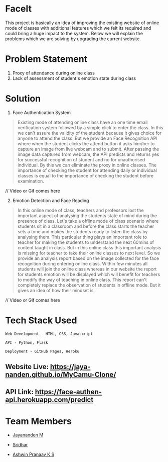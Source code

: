 # FaceIt

This project is basically an idea of improving the existing website of online mode of classes with additional features which we felt its required and could bring a huge impact to the system.
Below we will explain the problems which we are solving by upgrading the current website. 

# Problem Statement

  1. Proxy of attendance during online class
  2. Lack of assessment of student's emotion state during class


# Solution

  1. Face Authentication System
  
  > Existing mode of attending online class have an one time email verification system followed by a simple click to enter the class. 
  In this we can't assure the validity of the student because it gives choice for anyone to attend the class. But we provide an Face Recognition API where when the student 
  clicks the attend button it asks him/her to capture an image from live webcam and to submit. After passing the image data captured from webcam, the API predicts 
  and returns yes for successful recognition of student and no for unauthorised individual. By this we can eliminate the proxy in online classes. The importance of checking 
  the student for attending daily or individual classes is equal to the importance of checking the student before examination.
  
  // Video or Gif comes here
  
  2. Emotion Detection and Face Reading
  
  > In this online mode of class, teachers and professors lost the important aspect of analysing the students state of mind during the presence of class. Let's take a offline mode 
  of class scenario where students sit in a classroom and before the class starts the teacher sets a tone and makes the students ready to listen the class by analysing them. 
  This particular thing plays an important role to teacher for making the students to understand the next 60mins of content taught in class. But in this online class this 
  important analysis is missing for teacher to take their online classes to next level. So we provide an analysis report based on the image collected for the face recognition 
  during entering online class. Within few minutes all students will join the online class whereas in our website the report for students emotion will be displayed which will 
  benefit for teachers to modify the way of teaching in online class. This report can't completely replace the observation of students in offline mode. But it gives an 
  idea of how their mindset is.
  
  // Video or Gif comes here
  
 
 # Tech Stack Used
  
    Web Development - HTML, CSS, Javascript

    API - Python, Flask
    
    Deployment - GitHub Pages, Heroku
    
## Website Live: https://jaya-nanden.github.io/MyCamu-Clone/

## API Link: https://face-authen-api.herokuapp.com/predict

# Team Members

  * [Jayananden M](https://github.com/jaya-nanden)
  
  * [Sridhar](https://github.com/Sridhar0519)
  
  * [Ashwin Pranaav K S](https://github.com/AshwinPranaav)

